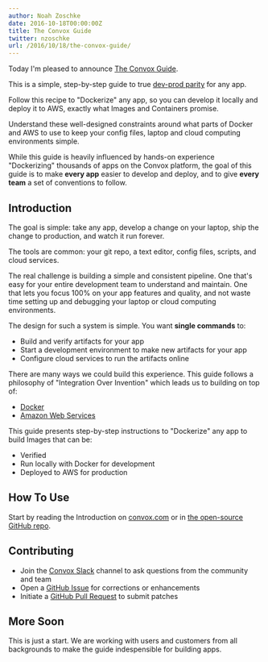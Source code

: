 ```yaml
---
author: Noah Zoschke
date: 2016-10-18T00:00:00Z
title: The Convox Guide
twitter: nzoschke
url: /2016/10/18/the-convox-guide/
---
```


Today I'm pleased to announce [The Convox Guide](https://convox.com/guide). 

This is a simple, step-by-step guide to true [dev-prod parity](https://12factor.net/dev-prod-parity) for any app.

Follow this recipe to "Dockerize" any app, so you can develop it locally and deploy it to AWS, exactly what Images and Containers promise.

Understand these well-designed constraints around what parts of Docker and AWS to use to keep your config files, laptop and cloud computing environments simple.

While this guide is heavily influenced by hands-on experience "Dockerizing" thousands of apps on the Convox platform, the goal of this guide is to make **every app** easier to develop and deploy, and to give **every team** a set of conventions to follow.

<!--more-->

## Introduction

The goal is simple: take any app, develop a change on your laptop, ship the change to production, and watch it run forever.

The tools are common: your git repo, a text editor, config files, scripts, and cloud services.

The real challenge is building a simple and consistent pipeline. One that's easy for your entire development team to understand and maintain. One that lets you focus 100% on your app features and quality, and not waste time setting up and debugging your laptop or cloud computing environments.

The design for such a system is simple. You want **single commands** to:

* Build and verify artifacts for your app
* Start a development environment to make new artifacts for your app
* Configure cloud services to run the artifacts online

There are many ways we could build this experience. This guide follows a philosophy of "Integration Over Invention" which leads us to building on top of:

* [Docker](https://docker.com)
* [Amazon Web Services](https://aws.amazon.com/)

This guide presents step-by-step instructions to "Dockerize" any app to build Images that can be:

* Verified
* Run locally with Docker for development
* Deployed to AWS for production

## How To Use

Start by reading the Introduction on [convox.com](https://convox.com/guide) or in [the open-source GitHub repo](https://github.com/convox/site/tree/master/_guide).

## Contributing

* Join the [Convox Slack](https://invite.convox.com) channel to ask questions from the community and team
* Open a [GitHub Issue](https://github.com/convox/guide/issues/new) for corrections or enhancements
* Initiate a [GitHub Pull Request](https://help.github.com/articles/using-pull-requests/) to submit patches

## More Soon

This is just a start. We are working with users and customers from all backgrounds to make the guide indespensible for building apps.
